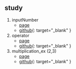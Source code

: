 ## study

1. inputNumber
	* [page](https://leviseo.github.io/study/inputNumber/)
	* [github](https://github.com/leviseo/leviseo.github.io/tree/master/study/inputNumber/index.html){: target="_blank" }
2. operator
	* [page](https://leviseo.github.io/study/operator/)
	* [github](https://github.com/leviseo/leviseo.github.io/tree/master/study/operator/index.html){: target="_blank" }
3. multiplication_ex (2,3)
	* [page](https://leviseo.github.io/study/multiplication_ex/)
	* [github](https://github.com/leviseo/leviseo.github.io/tree/master/study/multiplication_ex/index.html){: target="_blank" }